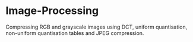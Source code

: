 # Image-Processing
Compressing RGB and grayscale images using DCT, uniform quantisation, non-uniform quantisation tables and JPEG compression.

